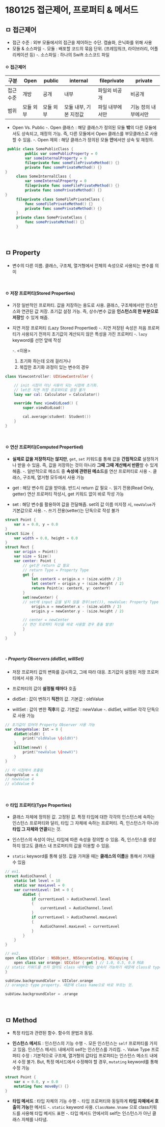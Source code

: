 # 180125 접근제어, 프로퍼티 & 메서드

## ㅁ 접근제어

- 접근 수준 : 외부 모듈에서의 접근을 제어하는 수단. 캡슐화, 은닉화를 위해 사용
- 모듈 & 소스파일
    -. 모듈 : 배포할 코드의 묶음 단위. (프레임워크, 라이브러리, 어플리케이션 등)
    -. 소스파일 : 하나의 Swift 소스코드 파일

#### ㅇ 접근제어
|    구분   |    Open   |   public  |        internal        |   fileprivate   |       private        |
|-----------|-----------|-----------|------------------------|-----------------|----------------------|
| 접근 수준 | 개방      | 공개      | 내부                   | 파일외 비공개   | 비공개               |
| 범위      | 모듈 외부 | 모듈 외부 | 모듈 내부, 기본 지정값 | 파일 내부에서만 | 기능 정의 내부에서만 |

- Open Vs. Public
    -. Open 클래스 : 해당 클래스가 정의된 모듈 **밖**의 다른 모듈에서도 상속되고, 재정의 가능. 즉, 다른 모듈에서 Open 클래스를 부모클래스로 사용할 수 있음.
    -. Open 제외 : 해당 클래스가 정의된 모듈 **안**에서만 상속 및 재정의.

``` swift
 public class SomePublicClass {
         public var somePublicProperty = 0
         var someInternalProperty = 0
         fileprivate func someFilePrivateMethod() {}
         private func somePrivateMethod() {}
}
     class SomeInternalClass {
         var someInternalProperty = 0
         fileprivate func someFilePrivateMethod() {}
         private func somePrivateMethod() {}
}
     fileprivate class SomeFilePrivateClass {
         func someFilePrivateMethod() {}
         private func somePrivateMethod() {}
     }
     private class SomePrivateClass {
         func somePrivateMethod() {}
     }
```

<br>

## ㅁ Property
- 변수의 다른 이름. 클래스, 구조체, 열거형에서 전체의 속성으로 사용되는 변수를 의미 

<br>

#### ㅇ  저장 프로퍼티(Stored Properties)
- 가장 일반적인 프로퍼티. 값을 저장하는 용도로 사용. 클래스, 구조체에서만 인스턴스와 연관된 값 저장. 초기값 설정 가능. 즉, 상수/변수 값을 **인스턴스의 한 부분으로 저장**할 수 있게 해줌.

- 지연 저장 프로퍼티 (Lazy Stored Propertied)
    -. 지연 저장된 속성은 처음 프로퍼티가 사용되기 전까지 초기값이 계산되지 않은 특성을 가진 프로퍼티
    -. `lazy` keyword를 선언 앞에 작성

    -. <이용>
    1) 초기화 하는데 오래 걸리거나
    2) 복잡한 초기화 과정이 있는 변수의 경우

``` swift
class Viewcontroller: UIViewController {

    // init 시점이 아닌 사용이 되는 시점에 초기화.
    // let은 지연 저장 프로퍼티로 설정 불가
    lazy var cal: Calculator = Calculator()

    override func viewDidLoad() {
        super.viewDidLoad()

        cal.average(student: Student())
    }
}
```

<br>

#### ㅇ 연산 프로퍼티(Computed Propertied)
- **실제로 값을 저장하지는 않지만**, `get`, `set` 키워드를 통해 값을 **간접적으로** 설정하거나 받을 수 있음. 즉, 값을 저장하는 것이 아니라 **그때 그때 계산해서 반환**할 수 있게 해줌.
    -. 일반적으로 메소드 중 **속성에 관련된 메소드**를 연산 프로퍼티로 사용
    -. 클래스, 구조체, 열거형 모두에서 사용 가능

- get : 해당 변수의 값을 받아옴. 반드시 return 값 필요
    -. 읽기 전용(Read Only, getter) 연산 프로퍼티 작성시, get 키워드 없이 바로 작성 가능
- set : 해당 변수를 활용하여 값을 전달해줌. set의 값 이름 미지정 시, `newValue`가 기본값으로 사용. 
    -. 쓰기 전용(setter)는 단독으로 작성 불가

```swift
struct Point {
    var x = 0.0, y = 0.0
}
struct Size {
    var width = 0.0, height = 0.0
}
struct Rect {
    var origin = Point()
    var size = Size()
    var center: Point {
        // get은 return 값 필요
        // return Type = Property Type
        get {
            let centerX = origin.x + (size.width / 2)
            let centerY = origin.y + (size.height / 2)
            return Point(x: centerX, y: centerY)
        }
        set(newCenter) {
        // set에 input 값을 넣지 않을 경우(set()), newValue: Property Type 라는 이름을 통해 접근 가능
            origin.x = newCenter.x - (size.width / 2)
            origin.y = newCenter.y - (size.height / 2)

        // center = newCenter
        // 연산 프로퍼티 자신을 바로 사용할 경우 충돌 발생!
        }
    }
}
```

<br>

##### - Property Observers (didSet, willSet)
- 저장 프로퍼티 값의 변화를 감시하고, 그에 따라 대응. 초기값이 설정된 저장 프로퍼티에서 사용 가능
- 프로퍼티의 값이 **설정될 때마다** 호출

- didSet : 값이 변하기 **직전**의 값. 기본값 : oldValue
- willSet : 값이 변한 **직후**의 값. 기본값 : newValue
    -. didSet, willSet 각각 단독으로 사용 가능
 
``` swift
// 초기값이 있어야 Property Observer 사용 가능
var changeValue: Int = 0 {
    didSet(oldV) {
        print("oldValue \(oldV)")
    }
    willSet(newV) {
        print("newValue \(newV)")
    }
}

// 이 시점에서 호출됨
changeValue = 4
// newValue 4
// oldValue 0
```

<br>

#### ㅇ 타입 프로퍼티(Type Properties)
- 클래스 자체에 정의된 값. 고정된 값. 특정 타입에 대한 각각의 인스턴스에 속하는 인스턴스 프로퍼티와 달리, 타입 그 자체에 속하는 프로퍼티. 즉, 인스턴스가 아니라 **타입 그 자체와 연결**되는 것.

- 인스턴스의 속성이 아닌, 타입에 따른 속성을 정의할 수 있음. 즉, 인스턴스를 생성하지 않고도 클래스 내 프로퍼티의 값을 이용할 수 있음.
- `static` keyword를 통해 설정. 값을 가져올 때는 **클래스의 이름**을 통해서 가져올 수 있음

``` swift
// ex1. 
struct AudioChannel {
    static let level = 10
    static var maxLevel = 0
    var currentLevel: Int = 0 {
        didSet {
            if currentLevel > AudioChannel.level
            {
                currentLevel = AudioChannel.level
            }
            if currentLevel > AudioChannel.maxLevel
            {
                AudioChannel.maxLevel = currentLevel
            }
        }
    }
}

// ex2. 
open class UIColor : NSObject, NSSecureCoding, NSCopying {
    open class var orange: UIColor { get } // 1.0, 0.5, 0.0 RGB
// static 키워드를 쓰지 않아도 class 내부에서는 상속이 가능하기 때문에 class로 type property를 설정할 수 있음
}

subView.backgroundColor = UIColor.orange
// orange는 type property. 때문에 class name으로 바로 부르는 것.

subView.backgroundColor = .orange

```

<br>

## ㅁ Method
- 특정 타입과 관련된 함수. 함수의 문법과 동일.

- **인스턴스 메서드** : 인스턴스의 기능 수행
    -. 모든 인스턴스는 `self` 프로퍼티를 가지고 있음. 인스턴스 메서드 내에서의 self는 인스턴스를 가리킴.
    -. Value Type 프로퍼티 수정
    : 기본적으로 구조체, 열거형의 값타입 프로퍼티는 인스턴스 메소드 내에서 수정 불가. But, 특정 메서드에서 수정해야 할 경우, `mutating` keyword를 통해 수정 가능

``` swift
struct Point {
    var x = 0.0, y = 0.0
    mutating func moveBy() {}
}
```

- **타입 메서드** : 타입 자체의 기능 수행
    -. 타입 프로퍼티와 동일하게 **타입 자체에서 호출이 가능**한 메서드
    -. `static` keyword 사용. `ClassName.Vname` 으로 class키워드를 사용해 타입 메서드 표현
    -. 타입 메서드 안에서의 self는 인스턴스가 아닌 클래스 자체를 나타냄.